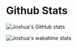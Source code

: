 <!-- [![wakatime](https://wakatime.com/badge/user/d941cc6f-9f77-4cd0-bc3e-f1db61d45010.svg)](https://wakatime.com/@d941cc6f-9f77-4cd0-bc3e-f1db61d45010) -->
# Github Stats
![Joshua's GitHub stats](https://github-readme-stats.vercel.app/api?username=joshuaLim995&theme=react&show_icons=true&count_private=true)

![Joshua's wakatime stats](https://github-readme-stats.vercel.app/api/wakatime?username=@joshuaLim995&theme=react&layout=compact&langs_count=4&custom_title=Coded%20this%20week)

<!-- ![Top Langs](https://github-readme-stats.vercel.app/api/top-langs/?username=joshuaLim995&layout=compact&hide=css&theme=react) -->

<!--
# My Coding Activity
[![My Coding Activity](https://github.com/joshuaLim995/joshuaLim995/blob/main/images/stat.svg)](https://wakatime.com/@joshuaLim995)
-->
<!--
**JoshuaLim995/JoshuaLim995** is a ✨ _special_ ✨ repository because its `README.md` (this file) appears on your GitHub profile.

Here are some ideas to get you started:

- 🔭 I’m currently working on ...
- 🌱 I’m currently learning ...
- 👯 I’m looking to collaborate on ...
- 🤔 I’m looking for help with ...
- 💬 Ask me about ...
- 📫 How to reach me: ...
- 😄 Pronouns: ...
- ⚡ Fun fact: ...
-->
